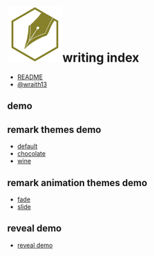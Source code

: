 # ![](writinghex.128.png)writing index

<!--[TITLE] writing index -->
<!--[THEME] theme/default.css -->
<!--[STYLE]
h1
{
    margin-bottom:48px;
}
h1 img
{
    margin-bottom:-48px;
}
.reveal section h1 img
{
    margin-bottom: -8px;
    border-style: none;
    background-color: transparent;
    box-shadow: inherit;
    margin-right: 24px;
}
-->
<!--[REMARK-CONFIG]
{
    "ratio": "16:9"
}
-->

<!--[REVEAL/]----->

- [README](README.md)
- [@wraith13](wraith13.md)

<!--[REVEAL/]----->

## demo

<!--[NOMD/]

- [remark themes demo](#remark-themes-demo)
- [remark animation themes demo](#remark-animation-themes-demo)
- [reveal demo](#reveal-demo)

-->

<!--[NOMD/]----->

## remark themes demo

- [default](demo/default.md)
- [chocolate](demo/chocolate.md)
- [wine](demo/wine.md)

<!--[NOMD/]----->

## remark animation themes demo

- [fade](demo/fade.md)
- [slide](demo/slide.md)

<!--[NOMD/]----->

## reveal demo

- [reveal demo](demo/reveal.md)
